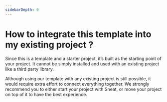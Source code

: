 ```yaml
---
sidebarDepth: 0
---
```


# How to integrate this template into my existing project ?

Since this is a template and a starter project, it’s built as the starting point of your project. It cannot be simply installed and used with an existing project like a third party library.

Although using our template with any existing project is still possible, it would require extra effort to connect everything together. We strongly recommend you to either start your project with Sneat, or move your project on top of it to have the best experience.
